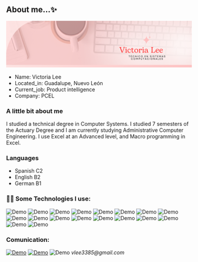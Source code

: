 ## About me...✨

![Demo](imagenes/Portadagithub.png)

- Name: Victoria Lee
- Located_in: Guadalupe, Nuevo León
- Current_job: Product intelligence
- Company: PCEL

### A little bit about me
I studied a technical degree in Computer Systems. I studied 7 semesters of the Actuary Degree and I am currently studying Administrative Computer Engineering. I use Excel at an Advanced level, and Macro programming in Excel.

### Languages
* Spanish C2
* English B2
* German B1

### 👩‍💻 Some Technologies I use: 

![Demo](https://img.shields.io/badge/Visual_Studio_Code-0078D4?style=for-the-badge&logo=visual%20studio%20code&logoColor=white)
![Demo](https://img.shields.io/badge/Visual_Studio-5C2D91?style=for-the-badge&logo=visual%20studio&logoColor=white)
![Demo](https://img.shields.io/badge/C%23-239120?style=for-the-badge&logo=csharp&logoColor=white)
![Demo](https://img.shields.io/badge/C%2B%2B-00599C?style=for-the-badge&logo=c%2B%2B&logoColor=white)
![Demo](https://img.shields.io/badge/CSS3-1572B6?style=for-the-badge&logo=css3&logoColor=white)
![Demo](https://img.shields.io/badge/HTML5-E34F26?style=for-the-badge&logo=html5&logoColor=white)
![Demo](https://img.shields.io/badge/Python-FFD43B?style=for-the-badge&logo=python&logoColor=blue)
![Demo](https://img.shields.io/badge/Microsoft_Access-A4373A?style=for-the-badge&logo=microsoft-access&logoColor=white)
![Demo](https://img.shields.io/badge/Microsoft_Excel-217346?style=for-the-badge&logo=microsoft-excel&logoColor=white)
![Demo](https://img.shields.io/badge/Microsoft_PowerPoint-B7472A?style=for-the-badge&logo=microsoft-powerpoint&logoColor=white)
![Demo](https://img.shields.io/badge/Microsoft_SQL_Server-CC2927?style=for-the-badge&logo=microsoft-sql-server&logoColor=white)
![Demo](https://img.shields.io/badge/Microsoft_Word-2B579A?style=for-the-badge&logo=microsoft-word&logoColor=white)
![Demo](https://img.shields.io/badge/GitHub-100000?style=for-the-badge&logo=github&logoColor=white)
![Demo](https://img.shields.io/badge/Adobe%20Photoshop-31A8FF?style=for-the-badge&logo=Adobe%20Photoshop&logoColor=black)
![Demo](https://img.shields.io/badge/Canva-%2300C4CC.svg?&style=for-the-badge&logo=Canva&logoColor=white)
![Demo](https://img.shields.io/badge/Coursera-0056D2?style=for-the-badge&logo=Coursera&logoColor=white)
![Demo](https://img.shields.io/badge/Khan%20Academy-14BF96?style=for-the-badge&logo=Khan%20Academy&logoColor=white)
![Demo](https://img.shields.io/badge/Udemy-EC5252?style=for-the-badge&logo=Udemy&logoColor=white)

### Comunication:
[![Demo](https://img.shields.io/badge/LinkedIn-0077B5?style=for-the-badge&logo=linkedin&logoColor=white)](https://www.linkedin.com/in/victoria-lee-a6a62023b/)
[![Demo](https://img.shields.io/badge/WhatsApp-25D366?style=for-the-badge&logo=whatsapp&logoColor=white)](https://wa.me/8123259117)
![Demo](https://img.shields.io/badge/Gmail-D14836?style=for-the-badge&logo=gmail&logoColor=white) _vlee3385@gmail.com_



<!--
**VictoriaLeeAl/VictoriaLeeAl** is a ✨ _special_ ✨ repository because its `README.md` (this file) appears on your GitHub profile.

Here are some ideas to get you started:

- 🔭 I’m currently working on ...
- 🌱 I’m currently learning ...
- 👯 I’m looking to collaborate on ...
- 🤔 I’m looking for help with ...
- 💬 Ask me about ...
- 📫 How to reach me: ...
- 😄 Pronouns: ...
- ⚡ Fun fact: ...
-->
